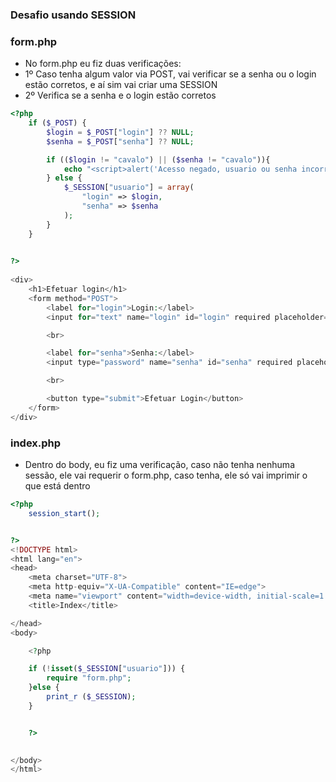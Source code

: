 ### Desafio usando SESSION

### form.php
* No form.php eu fiz duas verificações: 
* 1º Caso tenha algum valor via POST, vai verificar se a senha ou o login estão corretos, e aí sim vai criar uma SESSION 
* 2º Verifica se a senha e o login estão corretos

~~~ php
<?php
    if ($_POST) {
        $login = $_POST["login"] ?? NULL;
        $senha = $_POST["senha"] ?? NULL;

        if (($login != "cavalo") || ($senha != "cavalo")){
            echo "<script>alert('Acesso negado, usuario ou senha incorreto')</script>";
        } else {
            $_SESSION["usuario"] = array(
                "login" => $login,
                "senha" => $senha
            );
        }        
    }

    
?>
    
<div>
    <h1>Efetuar login</h1>
    <form method="POST">
        <label for="login">Login:</label>
        <input for="text" name="login" id="login" required placeholder="Por favor, preencha este campo">

        <br>

        <label for="senha">Senha:</label>
        <input type="password" name="senha" id="senha" required placeholder="Por favor, preencha esse campo">

        <br>

        <button type="submit">Efetuar Login</button>
    </form>
</div>
~~~

### index.php

* Dentro do body, eu fiz uma verificação, caso não tenha nenhuma sessão, ele vai requerir o form.php, caso tenha, ele só vai imprimir o que está dentro

~~~ php
<?php
    session_start();


?>
<!DOCTYPE html>
<html lang="en">
<head>
    <meta charset="UTF-8">
    <meta http-equiv="X-UA-Compatible" content="IE=edge">
    <meta name="viewport" content="width=device-width, initial-scale=1.0">
    <title>Index</title>

</head>
<body>

    <?php

    if (!isset($_SESSION["usuario"])) {
        require "form.php";
    }else {
        print_r ($_SESSION);
    }


    ?>
    

</body>
</html>

~~~